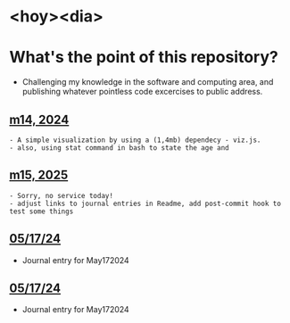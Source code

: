 # &lt;hoy&gt;&lt;dia&gt;

# What's the point of this repository?

- Challenging my knowledge in the software and computing area, and publishing whatever pointless code excercises to public address.

## [m14, 2024](/m1424)
    - A simple visualization by using a (1,4mb) dependecy - viz.js.
    - also, using stat command in bash to state the age and


## [m15, 2025](/m1525)
    - Sorry, no service today!
    - adjust links to journal entries in Readme, add post-commit hook to test some things

## [05/17/24](/May172024/)
   - Journal entry for May172024


## [05/17/24](/May172024/)
   - Journal entry for May172024
